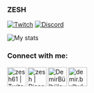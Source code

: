 
### ZESH

[![Twitch](https://img.shields.io/badge/twitch-%239146FF.svg?&style=for-the-badge&logo=twitch&logoColor=white)][twitch]
[![Discord](https://img.shields.io/discord/340568729634996225?label=Discord&logo=Discord)][discord]

![My stats](https://github-readme-stats.vercel.app/api?username=bulbulogludemir&show_icons=true&count_private=true)

### Connect with me:

[<img align="left" alt="zesh61 | Twitch" width="44px" src="https://img.icons8.com/fluent/2x/twitch.png" />][twitch]
[<img align="left" alt="zesh | Discord" width="44px" src="https://i.ibb.co/YtNhB1V/icons8-discord-new-logo-48.png" />][discord]
[<img align="left" alt="DemirBülbüloğlu | Youtube" width="44px" src="https://img.icons8.com/color/2x/youtube-play.png" />][youtube]
[<img align="left" alt="demir.bulbuloglu | Instagram" width="44px" src="https://i.ibb.co/tz8skHM/icons8-instagram-48.png" />][instagram]

<br />

[discord]: https://discord.gg/Z77tBQmjE3
[instagram]: https://www.instagram.com/demir.bulbuloglu/
[twitch]: https://www.twitch.tv/zesh61
[youtube]: https://www.youtube.com/channel/DemirBülbüloğlu
